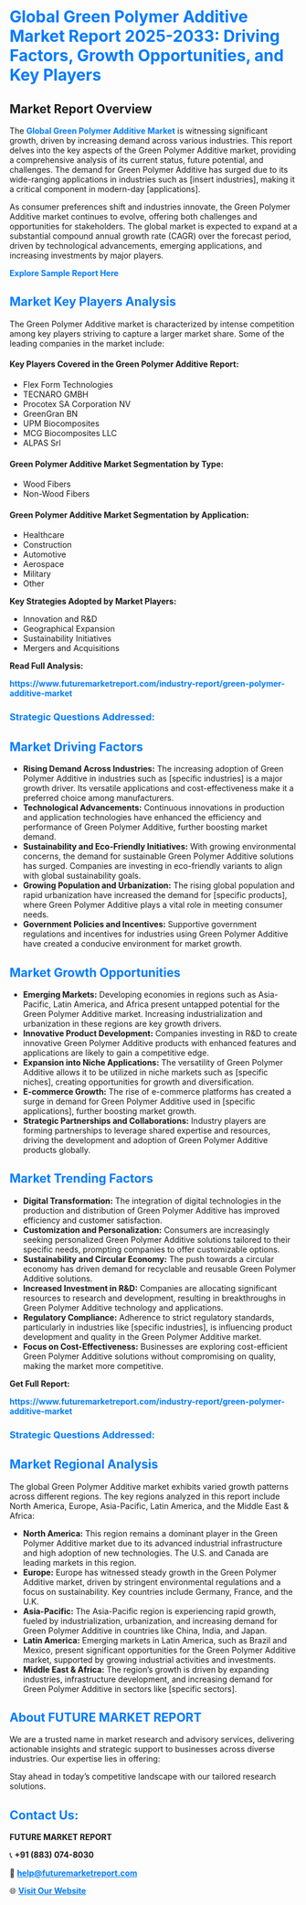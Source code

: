 <h1 style="color: #007BFF;">Global Green Polymer Additive Market Report 2025-2033: Driving Factors, Growth Opportunities, and Key Players</h1>

<section id="overview">
<h2>Market Report Overview</h2>
<p>The <a href="https://www.futuremarketreport.com/industry-report/green-polymer-additive-market" style="color: #007BFF; text-decoration: none;"><strong>Global Green Polymer Additive Market</strong></a> is witnessing significant growth, driven by increasing demand across various industries. This report delves into the key aspects of the Green Polymer Additive market, providing a comprehensive analysis of its current status, future potential, and challenges. The demand for Green Polymer Additive has surged due to its wide-ranging applications in industries such as [insert industries], making it a critical component in modern-day [applications].</p>
<p>As consumer preferences shift and industries innovate, the Green Polymer Additive market continues to evolve, offering both challenges and opportunities for stakeholders. The global market is expected to expand at a substantial compound annual growth rate (CAGR) over the forecast period, driven by technological advancements, emerging applications, and increasing investments by major players.</p>
</section>

<section id="overview">
<p><a href="https://www.futuremarketreport.com/request-sample/reportId=36988" style="color: #007BFF; text-decoration: none;"><strong>Explore Sample Report Here</strong></a></p>
</section>

<section id="key-players">
<h2 style="color: #007BFF;">Market Key Players Analysis</h2>
<p>The Green Polymer Additive market is characterized by intense competition among key players striving to capture a larger market share. Some of the leading companies in the market include:</p>
<h4>Key Players Covered in the Green Polymer Additive Report:</h4>
<ul><li>Flex Form Technologies</li><li>TECNARO GMBH</li><li>Procotex SA Corporation NV</li><li>GreenGran BN</li><li>UPM Biocomposites</li><li>MCG Biocomposites LLC</li><li>ALPAS Srl</li></ul>
<h4>Green Polymer Additive Market Segmentation by Type:</h4>
<ul><li>Wood Fibers</li><li>Non-Wood Fibers</li></ul>

<h4>Green Polymer Additive Market Segmentation by Application:</h4>
<ul><li>Healthcare</li><li>Construction</li><li>Automotive</li><li>Aerospace</li><li>Military</li><li>Other</li></ul>
<p><strong>Key Strategies Adopted by Market Players:</strong></p>
<ul>
<li>Innovation and R&D</li>
<li>Geographical Expansion</li>
<li>Sustainability Initiatives</li>
<li>Mergers and Acquisitions</li>
</ul>
</section>

<section>
<p><strong>Read Full Analysis: </strong></p><a href="https://www.futuremarketreport.com/industry-report/green-polymer-additive-market" style="color: #007BFF; text-decoration: none;"><strong>https://www.futuremarketreport.com/industry-report/green-polymer-additive-market</strong></a>
<h3 style="color: #007BFF;">Strategic Questions Addressed:</h3>
</section>

<section id="driving-factors">
<h2 style="color: #007BFF;">Market Driving Factors</h2>
<ul>
<li><strong>Rising Demand Across Industries:</strong> The increasing adoption of Green Polymer Additive in industries such as [specific industries] is a major growth driver. Its versatile applications and cost-effectiveness make it a preferred choice among manufacturers.</li>
<li><strong>Technological Advancements:</strong> Continuous innovations in production and application technologies have enhanced the efficiency and performance of Green Polymer Additive, further boosting market demand.</li>
<li><strong>Sustainability and Eco-Friendly Initiatives:</strong> With growing environmental concerns, the demand for sustainable Green Polymer Additive solutions has surged. Companies are investing in eco-friendly variants to align with global sustainability goals.</li>
<li><strong>Growing Population and Urbanization:</strong> The rising global population and rapid urbanization have increased the demand for [specific products], where Green Polymer Additive plays a vital role in meeting consumer needs.</li>
<li><strong>Government Policies and Incentives:</strong> Supportive government regulations and incentives for industries using Green Polymer Additive have created a conducive environment for market growth.</li>
</ul>
</section>

<section id="growth-opportunities">
<h2 style="color: #007BFF;">Market Growth Opportunities</h2>
<ul>
<li><strong>Emerging Markets:</strong> Developing economies in regions such as Asia-Pacific, Latin America, and Africa present untapped potential for the Green Polymer Additive market. Increasing industrialization and urbanization in these regions are key growth drivers.</li>
<li><strong>Innovative Product Development:</strong> Companies investing in R&D to create innovative Green Polymer Additive products with enhanced features and applications are likely to gain a competitive edge.</li>
<li><strong>Expansion into Niche Applications:</strong> The versatility of Green Polymer Additive allows it to be utilized in niche markets such as [specific niches], creating opportunities for growth and diversification.</li>
<li><strong>E-commerce Growth:</strong> The rise of e-commerce platforms has created a surge in demand for Green Polymer Additive used in [specific applications], further boosting market growth.</li>
<li><strong>Strategic Partnerships and Collaborations:</strong> Industry players are forming partnerships to leverage shared expertise and resources, driving the development and adoption of Green Polymer Additive products globally.</li>
</ul>
</section>

<section id="trending-factors">
<h2 style="color: #007BFF;">Market Trending Factors</h2>
<ul>
<li><strong>Digital Transformation:</strong> The integration of digital technologies in the production and distribution of Green Polymer Additive has improved efficiency and customer satisfaction.</li>
<li><strong>Customization and Personalization:</strong> Consumers are increasingly seeking personalized Green Polymer Additive solutions tailored to their specific needs, prompting companies to offer customizable options.</li>
<li><strong>Sustainability and Circular Economy:</strong> The push towards a circular economy has driven demand for recyclable and reusable Green Polymer Additive solutions.</li>
<li><strong>Increased Investment in R&D:</strong> Companies are allocating significant resources to research and development, resulting in breakthroughs in Green Polymer Additive technology and applications.</li>
<li><strong>Regulatory Compliance:</strong> Adherence to strict regulatory standards, particularly in industries like [specific industries], is influencing product development and quality in the Green Polymer Additive market.</li>
<li><strong>Focus on Cost-Effectiveness:</strong> Businesses are exploring cost-efficient Green Polymer Additive solutions without compromising on quality, making the market more competitive.</li>
</ul>
</section>

<section>
<p><strong>Get Full Report: </strong></p><a href="https://www.futuremarketreport.com/industry-report/green-polymer-additive-market" style="color: #007BFF; text-decoration: none;"><strong>https://www.futuremarketreport.com/industry-report/green-polymer-additive-market</strong></a>
<h3 style="color: #007BFF;">Strategic Questions Addressed:</h3>
</section>


<section id="regional-analysis">
<h2 style="color: #007BFF;">Market Regional Analysis</h2>
<p>The global Green Polymer Additive market exhibits varied growth patterns across different regions. The key regions analyzed in this report include North America, Europe, Asia-Pacific, Latin America, and the Middle East & Africa:</p>
<ul>
<li><strong>North America:</strong> This region remains a dominant player in the Green Polymer Additive market due to its advanced industrial infrastructure and high adoption of new technologies. The U.S. and Canada are leading markets in this region.</li>
<li><strong>Europe:</strong> Europe has witnessed steady growth in the Green Polymer Additive market, driven by stringent environmental regulations and a focus on sustainability. Key countries include Germany, France, and the U.K.</li>
<li><strong>Asia-Pacific:</strong> The Asia-Pacific region is experiencing rapid growth, fueled by industrialization, urbanization, and increasing demand for Green Polymer Additive in countries like China, India, and Japan.</li>
<li><strong>Latin America:</strong> Emerging markets in Latin America, such as Brazil and Mexico, present significant opportunities for the Green Polymer Additive market, supported by growing industrial activities and investments.</li>
<li><strong>Middle East & Africa:</strong> The region’s growth is driven by expanding industries, infrastructure development, and increasing demand for Green Polymer Additive in sectors like [specific sectors].</li>
</ul>
</section>

<footer>
<h2 style="color: #007BFF;">About FUTURE MARKET REPORT</h2>
<p>We are a trusted name in market research and advisory services, delivering actionable insights and strategic support to businesses across diverse industries. Our expertise lies in offering:</p>

<p>Stay ahead in today’s competitive landscape with our tailored research solutions.</p>

<h2 style="color: #007BFF;">Contact Us:</h2>
<p><strong>FUTURE MARKET REPORT</strong></p>
<p>📞 <strong>+91 (883) 074-8030</strong></p>
<p>📧 <strong><a href="mailto:help@futuremarketreport.com" style="color: #007BFF;">help@futuremarketreport.com</a></strong></p>
<p>🌐 <strong><a href="https://www.futuremarketreport.com/" style="color: #007BFF;">Visit Our Website</a></strong></p>
</footer>